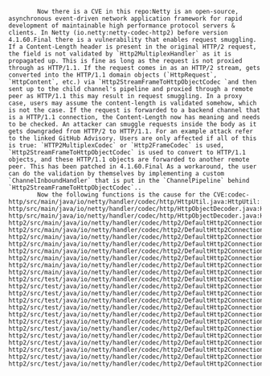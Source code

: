 
            Now there is a CVE in this repo:Netty is an open-source, asynchronous event-driven network application framework for rapid development of maintainable high performance protocol servers & clients. In Netty (io.netty:netty-codec-http2) before version 4.1.60.Final there is a vulnerability that enables request smuggling. If a Content-Length header is present in the original HTTP/2 request, the field is not validated by `Http2MultiplexHandler` as it is propagated up. This is fine as long as the request is not proxied through as HTTP/1.1. If the request comes in as an HTTP/2 stream, gets converted into the HTTP/1.1 domain objects (`HttpRequest`, `HttpContent`, etc.) via `Http2StreamFrameToHttpObjectCodec `and then sent up to the child channel's pipeline and proxied through a remote peer as HTTP/1.1 this may result in request smuggling. In a proxy case, users may assume the content-length is validated somehow, which is not the case. If the request is forwarded to a backend channel that is a HTTP/1.1 connection, the Content-Length now has meaning and needs to be checked. An attacker can smuggle requests inside the body as it gets downgraded from HTTP/2 to HTTP/1.1. For an example attack refer to the linked GitHub Advisory. Users are only affected if all of this is true: `HTTP2MultiplexCodec` or `Http2FrameCodec` is used, `Http2StreamFrameToHttpObjectCodec` is used to convert to HTTP/1.1 objects, and these HTTP/1.1 objects are forwarded to another remote peer. This has been patched in 4.1.60.Final As a workaround, the user can do the validation by themselves by implementing a custom `ChannelInboundHandler` that is put in the `ChannelPipeline` behind `Http2StreamFrameToHttpObjectCodec`..
            Now the following functions is the cause for the CVE:codec-http/src/main/java/io/netty/handler/codec/http/HttpUtil.java:HttpUtil::normalizeAndGetContentLength();codec-http/src/main/java/io/netty/handler/codec/http/HttpObjectDecoder.java:HttpObjectDecoder::readHeaders();codec-http/src/main/java/io/netty/handler/codec/http/HttpObjectDecoder.java:HttpObjectDecoder::readHeaders();codec-http2/src/main/java/io/netty/handler/codec/http2/DefaultHttp2ConnectionDecoder.java:DefaultHttp2ConnectionDecoder::ContentLength::ContentLength();codec-http2/src/main/java/io/netty/handler/codec/http2/DefaultHttp2ConnectionDecoder.java:DefaultHttp2ConnectionDecoder::ContentLength::increaseReceivedBytes();codec-http2/src/main/java/io/netty/handler/codec/http2/DefaultHttp2ConnectionDecoder.java:DefaultHttp2ConnectionDecoder::DefaultHttp2ConnectionDecoder();codec-http2/src/main/java/io/netty/handler/codec/http2/DefaultHttp2ConnectionDecoder.java:DefaultHttp2ConnectionDecoder::FrameReadListener::onDataRead();codec-http2/src/main/java/io/netty/handler/codec/http2/DefaultHttp2ConnectionDecoder.java:DefaultHttp2ConnectionDecoder::FrameReadListener::onDataRead();codec-http2/src/main/java/io/netty/handler/codec/http2/DefaultHttp2ConnectionDecoder.java:DefaultHttp2ConnectionDecoder::FrameReadListener::onHeadersRead();codec-http2/src/main/java/io/netty/handler/codec/http2/DefaultHttp2ConnectionDecoder.java:DefaultHttp2ConnectionDecoder::FrameReadListener::onHeadersRead();codec-http2/src/main/java/io/netty/handler/codec/http2/DefaultHttp2ConnectionDecoder.java:DefaultHttp2ConnectionDecoder::verifyContentLength();codec-http2/src/test/java/io/netty/handler/codec/http2/DefaultHttp2ConnectionDecoderTest.java:DefaultHttp2ConnectionDecoderTest::dataContentLengthInvalid();codec-http2/src/test/java/io/netty/handler/codec/http2/DefaultHttp2ConnectionDecoderTest.java:DefaultHttp2ConnectionDecoderTest::dataContentLengthInvalid();codec-http2/src/test/java/io/netty/handler/codec/http2/DefaultHttp2ConnectionDecoderTest.java:DefaultHttp2ConnectionDecoderTest::dataContentLengthMissmatch();codec-http2/src/test/java/io/netty/handler/codec/http2/DefaultHttp2ConnectionDecoderTest.java:DefaultHttp2ConnectionDecoderTest::headersContentLength();codec-http2/src/test/java/io/netty/handler/codec/http2/DefaultHttp2ConnectionDecoderTest.java:DefaultHttp2ConnectionDecoderTest::headersContentLengthInvalid();codec-http2/src/test/java/io/netty/handler/codec/http2/DefaultHttp2ConnectionDecoderTest.java:DefaultHttp2ConnectionDecoderTest::headersContentLengthMissmatch();codec-http2/src/test/java/io/netty/handler/codec/http2/DefaultHttp2ConnectionDecoderTest.java:DefaultHttp2ConnectionDecoderTest::headersContentLengthNegativeSign();codec-http2/src/test/java/io/netty/handler/codec/http2/DefaultHttp2ConnectionDecoderTest.java:DefaultHttp2ConnectionDecoderTest::headersContentLengthPositiveSign();codec-http2/src/test/java/io/netty/handler/codec/http2/DefaultHttp2ConnectionDecoderTest.java:DefaultHttp2ConnectionDecoderTest::headersContentLengthSign();codec-http2/src/test/java/io/netty/handler/codec/http2/DefaultHttp2ConnectionDecoderTest.java:DefaultHttp2ConnectionDecoderTest::multipleHeadersContentLength();codec-http2/src/test/java/io/netty/handler/codec/http2/DefaultHttp2ConnectionDecoderTest.java:DefaultHttp2ConnectionDecoderTest::multipleHeadersContentLengthDifferent();codec-http2/src/test/java/io/netty/handler/codec/http2/DefaultHttp2ConnectionDecoderTest.java:DefaultHttp2ConnectionDecoderTest::multipleHeadersContentLengthSame();codec-http2/src/test/java/io/netty/handler/codec/http2/DefaultHttp2ConnectionDecoderTest.java:DefaultHttp2ConnectionDecoderTest::setup();
            